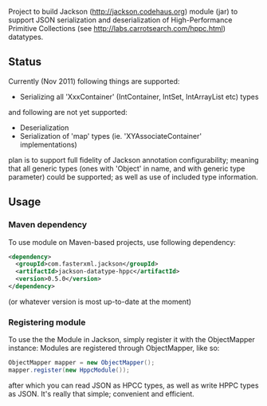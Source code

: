 Project to build Jackson (http://jackson.codehaus.org) module (jar) to support JSON serialization and deserialization of High-Performance Primitive Collections (see http://labs.carrotsearch.com/hppc.html) datatypes.

## Status

Currently (Nov 2011) following things are supported:

* Serializing all 'XxxContainer' (IntContainer, IntSet, IntArrayList etc) types

and following are not yet supported:

* Deserialization
* Serialization of 'map' types (ie. 'XYAssociateContainer' implementations)

plan is to support full fidelity of Jackson annotation configurability; meaning that all generic types (ones with 'Object' in name, and with generic type parameter) could be supported; as well as use of included type information.

## Usage

### Maven dependency

To use module on Maven-based projects, use following dependency:

```xml
<dependency>
  <groupId>com.fasterxml.jackson</groupId>
  <artifactId>jackson-datatype-hppc</artifactId>
  <version>0.5.0</version>
</dependency>
```

(or whatever version is most up-to-date at the moment)

### Registering module

To use the the Module in Jackson, simply register it with the ObjectMapper instance:
Modules are registered through ObjectMapper, like so:

```java
ObjectMapper mapper = new ObjectMapper();
mapper.register(new HppcModule());
```

after which you can read JSON as HPCC types, as well as write HPPC types as JSON. It's really that simple; convenient and efficient.
